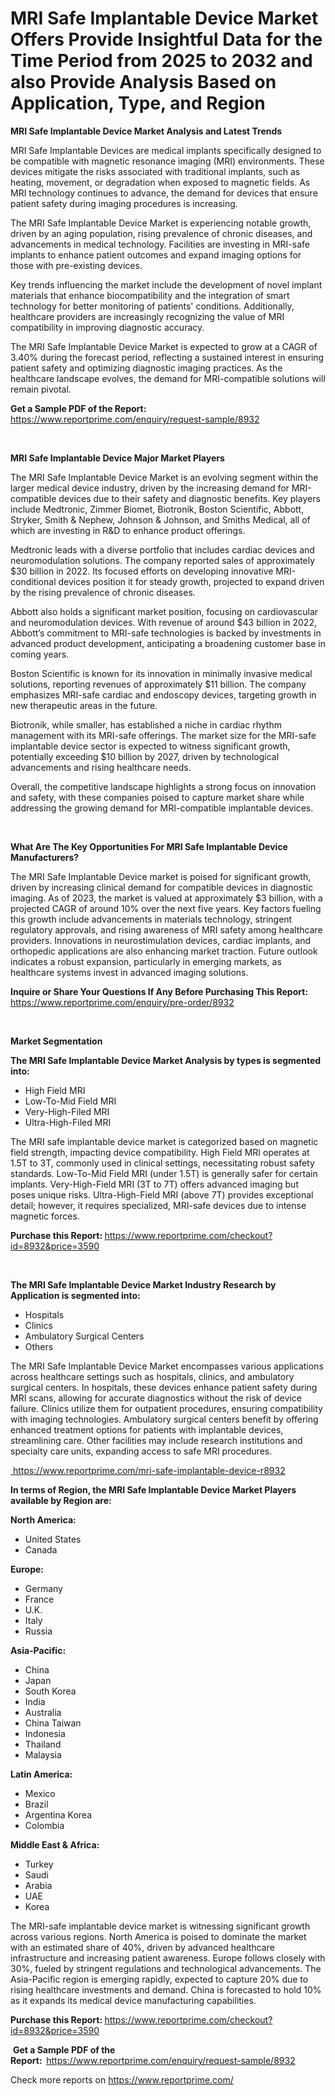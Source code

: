 <p><h1>MRI Safe Implantable Device Market Offers Provide Insightful Data for the Time Period from 2025 to 2032 and also Provide Analysis Based on Application, Type, and Region</h1></p><p><strong>MRI Safe Implantable Device Market Analysis and Latest Trends</strong></p>
<p><p>MRI Safe Implantable Devices are medical implants specifically designed to be compatible with magnetic resonance imaging (MRI) environments. These devices mitigate the risks associated with traditional implants, such as heating, movement, or degradation when exposed to magnetic fields. As MRI technology continues to advance, the demand for devices that ensure patient safety during imaging procedures is increasing.</p><p>The MRI Safe Implantable Device Market is experiencing notable growth, driven by an aging population, rising prevalence of chronic diseases, and advancements in medical technology. Facilities are investing in MRI-safe implants to enhance patient outcomes and expand imaging options for those with pre-existing devices. </p><p>Key trends influencing the market include the development of novel implant materials that enhance biocompatibility and the integration of smart technology for better monitoring of patients' conditions. Additionally, healthcare providers are increasingly recognizing the value of MRI compatibility in improving diagnostic accuracy.</p><p>The MRI Safe Implantable Device Market is expected to grow at a CAGR of 3.40% during the forecast period, reflecting a sustained interest in ensuring patient safety and optimizing diagnostic imaging practices. As the healthcare landscape evolves, the demand for MRI-compatible solutions will remain pivotal.</p></p>
<p><strong>Get a Sample PDF of the Report:&nbsp;</strong> <a href="https://www.reportprime.com/enquiry/request-sample/8932?utm_campaign=2460&utm_medium=2&utm_source=Github&utm_content=ia&utm_term=20032025&utm_id=mri-safe-implantable-device">https://www.reportprime.com/enquiry/request-sample/8932</a></p>
<p>&nbsp;</p>
<p><strong>MRI Safe Implantable Device Major Market Players</strong></p>
<p><p>The MRI Safe Implantable Device Market is an evolving segment within the larger medical device industry, driven by the increasing demand for MRI-compatible devices due to their safety and diagnostic benefits. Key players include Medtronic, Zimmer Biomet, Biotronik, Boston Scientific, Abbott, Stryker, Smith & Nephew, Johnson & Johnson, and Smiths Medical, all of which are investing in R&D to enhance product offerings.</p><p>Medtronic leads with a diverse portfolio that includes cardiac devices and neuromodulation solutions. The company reported sales of approximately $30 billion in 2022. Its focused efforts on developing innovative MRI-conditional devices position it for steady growth, projected to expand driven by the rising prevalence of chronic diseases.</p><p>Abbott also holds a significant market position, focusing on cardiovascular and neuromodulation devices. With revenue of around $43 billion in 2022, Abbott’s commitment to MRI-safe technologies is backed by investments in advanced product development, anticipating a broadening customer base in coming years.</p><p>Boston Scientific is known for its innovation in minimally invasive medical solutions, reporting revenues of approximately $11 billion. The company emphasizes MRI-safe cardiac and endoscopy devices, targeting growth in new therapeutic areas in the future.</p><p>Biotronik, while smaller, has established a niche in cardiac rhythm management with its MRI-safe offerings. The market size for the MRI-safe implantable device sector is expected to witness significant growth, potentially exceeding $10 billion by 2027, driven by technological advancements and rising healthcare needs.</p><p>Overall, the competitive landscape highlights a strong focus on innovation and safety, with these companies poised to capture market share while addressing the growing demand for MRI-compatible implantable devices.</p></p>
<p>&nbsp;</p>
<p><strong>What Are The Key Opportunities For MRI Safe Implantable Device Manufacturers?</strong></p>
<p><p>The MRI Safe Implantable Device market is poised for significant growth, driven by increasing clinical demand for compatible devices in diagnostic imaging. As of 2023, the market is valued at approximately $3 billion, with a projected CAGR of around 10% over the next five years. Key factors fueling this growth include advancements in materials technology, stringent regulatory approvals, and rising awareness of MRI safety among healthcare providers. Innovations in neurostimulation devices, cardiac implants, and orthopedic applications are also enhancing market traction. Future outlook indicates a robust expansion, particularly in emerging markets, as healthcare systems invest in advanced imaging solutions.</p></p>
<p><strong>Inquire or Share Your Questions If Any Before Purchasing This Report:</strong> <a href="https://www.reportprime.com/enquiry/pre-order/8932?utm_campaign=2460&utm_medium=2&utm_source=Github&utm_content=ia&utm_term=20032025&utm_id=mri-safe-implantable-device">https://www.reportprime.com/enquiry/pre-order/8932</a></p>
<p>&nbsp;</p>
<p><strong>Market Segmentation</strong></p>
<p><strong>The MRI Safe Implantable Device Market Analysis by types is segmented into:</strong></p>
<p><ul><li>High Field MRI</li><li>Low-To-Mid Field MRI</li><li>Very-High-Filed MRI</li><li>Ultra-High-Filed MRI</li></ul></p>
<p><p>The MRI safe implantable device market is categorized based on magnetic field strength, impacting device compatibility. High Field MRI operates at 1.5T to 3T, commonly used in clinical settings, necessitating robust safety standards. Low-To-Mid Field MRI (under 1.5T) is generally safer for certain implants. Very-High-Field MRI (3T to 7T) offers advanced imaging but poses unique risks. Ultra-High-Field MRI (above 7T) provides exceptional detail; however, it requires specialized, MRI-safe devices due to intense magnetic forces.</p></p>
<p><strong>Purchase this Report:&nbsp;</strong><a href="https://www.reportprime.com/checkout?id=8932&price=3590&utm_campaign=2460&utm_medium=2&utm_source=Github&utm_content=ia&utm_term=20032025&utm_id=mri-safe-implantable-device">https://www.reportprime.com/checkout?id=8932&price=3590</a></p>
<p>&nbsp;</p>
<p><strong>The MRI Safe Implantable Device Market Industry Research by Application is segmented into:</strong></p>
<p><ul><li>Hospitals</li><li>Clinics</li><li>Ambulatory Surgical Centers</li><li>Others</li></ul></p>
<p><p>The MRI Safe Implantable Device Market encompasses various applications across healthcare settings such as hospitals, clinics, and ambulatory surgical centers. In hospitals, these devices enhance patient safety during MRI scans, allowing for accurate diagnostics without the risk of device failure. Clinics utilize them for outpatient procedures, ensuring compatibility with imaging technologies. Ambulatory surgical centers benefit by offering enhanced treatment options for patients with implantable devices, streamlining care. Other facilities may include research institutions and specialty care units, expanding access to safe MRI procedures.</p></p>
<p><a href="https://www.reportprime.com/mri-safe-implantable-device-r8932?utm_campaign=2460&utm_medium=2&utm_source=Github&utm_content=ia&utm_term=20032025&utm_id=mri-safe-implantable-device">&nbsp;https://www.reportprime.com/mri-safe-implantable-device-r8932</a></p>
<p><strong>In terms of Region, the MRI Safe Implantable Device Market Players available by Region are:</strong></p>
<p>
    <p> <strong> North America: </strong>
        <ul>
            <li>United States</li>
            <li>Canada</li>
        </ul>
        </p> 
    <p> <strong> Europe: </strong>
        <ul>
            <li>Germany</li>
            <li>France</li>
            <li>U.K.</li>
            <li>Italy</li>
            <li>Russia</li>
        </ul>
        </p> 
    <p> <strong> Asia-Pacific: </strong>
        <ul>
            <li>China</li>
            <li>Japan</li>
            <li>South Korea</li>
            <li>India</li>
            <li>Australia</li>
            <li>China Taiwan</li>
            <li>Indonesia</li>
            <li>Thailand</li>
            <li>Malaysia</li>
        </ul>
        </p> 
    <p> <strong> Latin America: </strong>
        <ul>
            <li>Mexico</li>
            <li>Brazil</li>
            <li>Argentina Korea</li>
            <li>Colombia</li>
        </ul>
        </p> 
    <p> <strong> Middle East & Africa: </strong>
        <ul>
            <li>Turkey</li>
            <li>Saudi</li>
            <li>Arabia</li>
            <li>UAE</li>
            <li>Korea</li>
        </ul>
    </p>
    </p>
<p><p>The MRI-safe implantable device market is witnessing significant growth across various regions. North America is poised to dominate the market with an estimated share of 40%, driven by advanced healthcare infrastructure and increasing patient awareness. Europe follows closely with 30%, fueled by stringent regulations and technological advancements. The Asia-Pacific region is emerging rapidly, expected to capture 20% due to rising healthcare investments and demand. China is forecasted to hold 10% as it expands its medical device manufacturing capabilities.</p></p>
<p><strong>Purchase this Report: </strong><a href="https://www.reportprime.com/checkout?id=8932&price=3590&utm_campaign=2460&utm_medium=2&utm_source=Github&utm_content=ia&utm_term=20032025&utm_id=mri-safe-implantable-device">https://www.reportprime.com/checkout?id=8932&price=3590</a></p>
<p>&nbsp;<strong>Get a Sample PDF of the Report:&nbsp;&nbsp;</strong><a href="https://www.reportprime.com/enquiry/request-sample/8932?utm_campaign=2460&utm_medium=2&utm_source=Github&utm_content=ia&utm_term=20032025&utm_id=mri-safe-implantable-device">https://www.reportprime.com/enquiry/request-sample/8932</a></p>
<p><strong></strong></p>
<p>Check more reports on <a href="https://www.reportprime.com/?utm_campaign=2460&utm_medium=2&utm_source=Github&utm_content=ia&utm_term=20032025&utm_id=mri-safe-implantable-device">https://www.reportprime.com/</a></p>